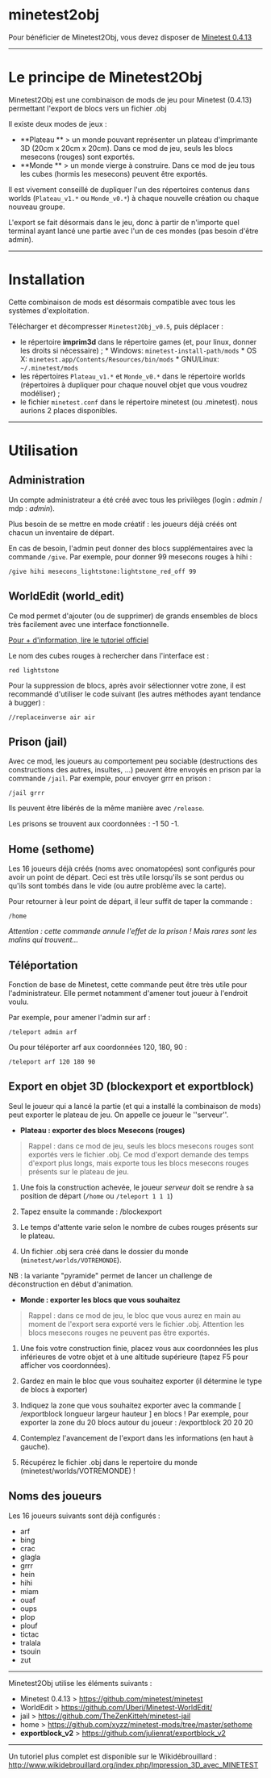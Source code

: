 # minetest2obj

Pour bénéficier de Minetest2Obj, vous devez disposer de [Minetest 0.4.13](https://github.com/minetest/minetest)

----

# Le principe de Minetest2Obj


Minetest2Obj est une combinaison de mods de jeu pour Minetest (0.4.13) permettant l'export de blocs vers un fichier .obj 


Il existe deux modes de jeux :
* **Plateau ** > un monde pouvant représenter un plateau d'imprimante 3D (20cm x 20cm x 20cm). Dans ce mod de jeu, seuls les blocs mesecons (rouges) sont exportés.
* **Monde ** > un monde vierge à construire. Dans ce mod de jeu tous les cubes (hormis les mesecons) peuvent être exportés.

Il est vivement conseillé de dupliquer l'un des répertoires contenus dans worlds (`Plateau_v1.*` ou `Monde_v0.*`) à chaque nouvelle création ou chaque nouveau groupe.

L'export se fait désormais dans le jeu, donc à partir de n'importe quel terminal ayant lancé une partie avec l'un de ces mondes (pas besoin d'être admin).


----


# Installation


Cette combinaison de mods est désormais compatible avec tous les systèmes d'exploitation.

Télécharger et décompresser `Minetest2Obj_v0.5`, puis déplacer :
* le répertoire **imprim3d** dans le répertoire games (et, pour linux, donner les droits si nécessaire) ;
 	  * Windows: `minetest-install-path/mods`
 	  * OS X: `minetest.app/Contents/Resources/bin/mods`
 	  * GNU/Linux: `~/.minetest/mods`
* les répertoires `Plateau_v1.*` et `Monde_v0.*` dans le répertoire worlds (répertoires à dupliquer pour chaque nouvel objet que vous voudrez modéliser) ;
* le fichier `minetest.conf` dans le répertoire minetest (ou .minetest).
 nous aurions 2 places disponibles.

----


# Utilisation


Administration
--------------

Un compte administrateur a été créé avec tous les privilèges 
(login : *admin* / mdp : *admin*).

Plus besoin de se mettre en mode créatif : les joueurs déjà créés ont chacun un inventaire de départ.

En cas de besoin, l'admin peut donner des blocs supplémentaires avec la commande `/give`. Par exemple, pour donner 99 mesecons rouges à hihi :

    /give hihi mesecons_lightstone:lightstone_red_off 99


WorldEdit (world_edit)
----------------------

Ce mod permet d'ajouter (ou de supprimer) de grands ensembles de blocs très facilement avec une interface fonctionnelle.

[Pour + d'information, lire le tutoriel officiel](https://github.com/Uberi/Minetest-WorldEdit/blob/master/Tutorial.md)

Le nom des cubes rouges à rechercher dans l'interface est :

    red lightstone

Pour la suppression de blocs, après avoir sélectionner votre zone, il est recommandé d'utiliser le code suivant (les autres méthodes ayant tendance à bugger) :

    //replaceinverse air air



Prison (jail)
-------------

Avec ce mod, les joueurs au comportement peu sociable (destructions des constructions des autres, insultes, ...) peuvent être envoyés en prison par la commande `/jail`. Par exemple, pour envoyer grrr en prison :

    /jail grrr

Ils peuvent être libérés de la même manière avec `/release`.

Les prisons se trouvent aux coordonnées : -1 50 -1.



Home (sethome)
--------------

Les 16 joueurs déjà créés (noms avec onomatopées) sont configurés pour avoir un point de départ. Ceci est très utile lorsqu'ils se sont perdus ou qu'ils sont tombés dans le vide (ou autre problème avec la carte).

Pour retourner à leur point de départ, il leur suffit de taper la commande :

    /home
*Attention : cette commande annule l'effet de la prison ! Mais rares sont les malins qui trouvent...*



Téléportation
-------------

Fonction de base de Minetest, cette commande peut être très utile pour l'administrateur. Elle permet notamment d'amener tout joueur à l'endroit voulu.

Par exemple, pour amener l'admin sur arf :

    /teleport admin arf
Ou pour téléporter arf aux coordonnées 120, 180, 90 :

    /teleport arf 120 180 90



Export en objet 3D (blockexport et exportblock)
-----------------------------------------------

Seul le joueur qui a lancé la partie (et qui a installé la combinaison de mods) peut exporter le plateau de jeu. On appelle ce joueur le ''serveur''.


* **Plateau : exporter des blocs Mesecons (rouges)**

> Rappel : dans ce mod de jeu, seuls les blocs mesecons rouges sont exportés vers le fichier .obj. Ce mod d'export demande des temps d'export plus longs, mais exporte tous les blocs mesecons rouges présents sur le plateau de jeu.

1. Une fois la construction achevée, le joueur *serveur* doit se rendre à sa position de départ (`/home` ou `/teleport 1 1 1`)
2. Tapez ensuite la commande : 
    /blockexport

3. Le temps d'attente varie selon le nombre de cubes rouges présents sur le plateau.
4. Un fichier .obj sera créé dans le dossier du monde (`minetest/worlds/VOTREMONDE`).

NB : la variante "pyramide" permet de lancer un challenge de déconstruction en début d'animation.


* **Monde : exporter les blocs que vous souhaitez**

> Rappel : dans ce mod de jeu, le bloc que vous aurez en main au moment de l'export sera exporté vers le fichier .obj. Attention les blocs mesecons rouges ne peuvent pas être exportés.

1. Une fois votre construction finie, placez vous aux coordonnées les plus inférieures de votre objet et à une altitude supérieure (tapez F5 pour afficher vos coordonnées).
2. Gardez en main le bloc que vous souhaitez exporter (il détermine le type de blocs à exporter)
3. Indiquez la zone que vous souhaitez exporter avec la commande [ /exportblock  longueur largeur hauteur  ] en blocs !  Par exemple, pour exporter la zone du 20 blocs autour du joueur : 
    /exportblock 20 20 20

4. Contemplez l'avancement de l'export dans les informations (en haut à gauche).
5. Récupérez le fichier .obj dans le repertoire du monde (minetest/worlds/VOTREMONDE) !



Noms des joueurs
----------------

Les 16 joueurs suivants sont déjà configurés :
* arf
* bing
* crac
* glagla
* grrr
* hein
* hihi
* miam
* ouaf
* oups
* plop
* plouf
* tictac
* tralala
* tsouin
* zut



----

Minetest2Obj utilise les éléments suivants :
- Minetest 0.4.13 > https://github.com/minetest/minetest
- WorldEdit > https://github.com/Uberi/Minetest-WorldEdit/
- jail > https://github.com/TheZenKitteh/minetest-jail
- home > https://github.com/xyzz/minetest-mods/tree/master/sethome
- **exportblock_v2** > https://github.com/julienrat/exportblock_v2

----

Un tutoriel plus complet est disponible sur le Wikidébrouillard :
http://www.wikidebrouillard.org/index.php/Impression_3D_avec_MINETEST

